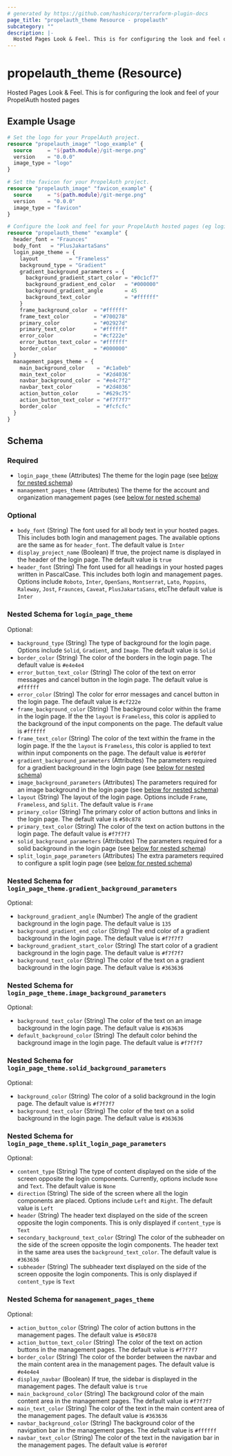 ```yaml
---
# generated by https://github.com/hashicorp/terraform-plugin-docs
page_title: "propelauth_theme Resource - propelauth"
subcategory: ""
description: |-
  Hosted Pages Look & Feel. This is for configuring the look and feel of your PropelAuth hosted pages
---
```


# propelauth_theme (Resource)

Hosted Pages Look & Feel. This is for configuring the look and feel of your PropelAuth hosted pages

## Example Usage

```terraform
# Set the logo for your PropelAuth project.
resource "propelauth_image" "logo_example" {
  source     = "${path.module}/git-merge.png"
  version    = "0.0.0"
  image_type = "logo"
}

# Set the favicon for your PropelAuth project.
resource "propelauth_image" "favicon_example" {
  source     = "${path.module}/git-merge.png"
  version    = "0.0.0"
  image_type = "favicon"
}

# Configure the look and feel for your PropelAuth hosted pages (eg login, account management, etc).
resource "propelauth_theme" "example" {
  header_font = "Fraunces"
  body_font   = "PlusJakartaSans"
  login_page_theme = {
    layout          = "Frameless"
    background_type = "Gradient"
    gradient_background_parameters = {
      background_gradient_start_color = "#0c1cf7"
      background_gradient_end_color   = "#000000"
      background_gradient_angle       = 45
      background_text_color           = "#ffffff"
    }
    frame_background_color  = "#ffffff"
    frame_text_color        = "#700278"
    primary_color           = "#02927d"
    primary_text_color      = "#ffffff"
    error_color             = "#cf222e"
    error_button_text_color = "#ffffff"
    border_color            = "#000000"
  }
  management_pages_theme = {
    main_background_color    = "#c1a0eb"
    main_text_color          = "#2d4036"
    navbar_background_color  = "#e4c7f2"
    navbar_text_color        = "#2d4036"
    action_button_color      = "#629c75"
    action_button_text_color = "#f7f7f7"
    border_color             = "#fcfcfc"
  }
}
```

<!-- schema generated by tfplugindocs -->
## Schema

### Required

- `login_page_theme` (Attributes) The theme for the login page (see [below for nested schema](#nestedatt--login_page_theme))
- `management_pages_theme` (Attributes) The theme for the account and organization management pages (see [below for nested schema](#nestedatt--management_pages_theme))

### Optional

- `body_font` (String) The font used for all body text in your hosted pages. This includes both login and management pages. The available options are the same as for `header_font`. The default value is `Inter`
- `display_project_name` (Boolean) If true, the project name is displayed in the header of the login page. The default value is `true`
- `header_font` (String) The font used for all headings in your hosted pages written in PascalCase. This includes both login and management pages. Options include `Roboto`, `Inter`, `OpenSans`, `Montserrat`, `Lato`, `Poppins`, `Raleway`, `Jost`, `Fraunces`, `Caveat`, `PlusJakartaSans`, etcThe default value is `Inter`

<a id="nestedatt--login_page_theme"></a>
### Nested Schema for `login_page_theme`

Optional:

- `background_type` (String) The type of background for the login page. Options include `Solid`, `Gradient`, and `Image`. The default value is `Solid`
- `border_color` (String) The color of the borders in the login page. The default value is `#e4e4e4`
- `error_button_text_color` (String) The color of the text on error messages and cancel button in the login page. The default value is `#ffffff`
- `error_color` (String) The color for error messages and cancel button in the login page. The default value is `#cf222e`
- `frame_background_color` (String) The background color within the frame in the login page. If the the `layout` is `Frameless`, this color is applied to the background of the input components on the page. The default value is `#ffffff`
- `frame_text_color` (String) The color of the text within the frame in the login page.  If the the `layout` is `Frameless`, this color is applied to text within input components on the page. The default value is `#0f0f0f`
- `gradient_background_parameters` (Attributes) The parameters required for a gradient background in the login page (see [below for nested schema](#nestedatt--login_page_theme--gradient_background_parameters))
- `image_background_parameters` (Attributes) The parameters required for an image background in the login page (see [below for nested schema](#nestedatt--login_page_theme--image_background_parameters))
- `layout` (String) The layout of the login page. Options include `Frame`, `Frameless`, and `Split`. The default value is `Frame`
- `primary_color` (String) The primary color of action buttons and links in the login page. The default value is `#50c878`
- `primary_text_color` (String) The color of the text on action buttons in the login page. The default value is `#f7f7f7`
- `solid_background_parameters` (Attributes) The parameters required for a solid background in the login page (see [below for nested schema](#nestedatt--login_page_theme--solid_background_parameters))
- `split_login_page_parameters` (Attributes) The extra parameters required to configure a split login page (see [below for nested schema](#nestedatt--login_page_theme--split_login_page_parameters))

<a id="nestedatt--login_page_theme--gradient_background_parameters"></a>
### Nested Schema for `login_page_theme.gradient_background_parameters`

Optional:

- `background_gradient_angle` (Number) The angle of the gradient background in the login page. The default value is `135`
- `background_gradient_end_color` (String) The end color of a gradient background in the login page. The default value is `#f7f7f7`
- `background_gradient_start_color` (String) The start color of a gradient background in the login page. The default value is `#f7f7f7`
- `background_text_color` (String) The color of the text on a gradient background in the login page. The default value is `#363636`


<a id="nestedatt--login_page_theme--image_background_parameters"></a>
### Nested Schema for `login_page_theme.image_background_parameters`

Optional:

- `background_text_color` (String) The color of the text on an image background in the login page. The default value is `#363636`
- `default_background_color` (String) The default color behind the background image in the login page. The default value is `#f7f7f7`


<a id="nestedatt--login_page_theme--solid_background_parameters"></a>
### Nested Schema for `login_page_theme.solid_background_parameters`

Optional:

- `background_color` (String) The color of a solid background in the login page. The default value is `#f7f7f7`
- `background_text_color` (String) The color of the text on a solid background in the login page. The default value is `#363636`


<a id="nestedatt--login_page_theme--split_login_page_parameters"></a>
### Nested Schema for `login_page_theme.split_login_page_parameters`

Optional:

- `content_type` (String) The type of content displayed on the side of the screen opposite the login components. Currently, options include `None` and `Text`. The default value is `None`
- `direction` (String) The side of the screen where all the login components are placed. Options include `Left` and `Right`. The default value is `Left`
- `header` (String) The header text displayed on the side of the screen opposite the login components. This is only displayed if `content_type` is `Text`
- `secondary_background_text_color` (String) The color of the subheader on the side of the screen opposite the login components. The header text in the same area uses the `background_text_color`. The default value is `#363636`
- `subheader` (String) The subheader text displayed on the side of the screen opposite the login components. This is only displayed if `content_type` is `Text`



<a id="nestedatt--management_pages_theme"></a>
### Nested Schema for `management_pages_theme`

Optional:

- `action_button_color` (String) The color of action buttons in the management pages. The default value is `#50c878`
- `action_button_text_color` (String) The color of the text on action buttons in the management pages. The default value is `#f7f7f7`
- `border_color` (String) The color of the border between the navbar and the main content area in the management pages. The default value is `#e4e4e4`
- `display_navbar` (Boolean) If true, the sidebar is displayed in the management pages. The default value is `true`
- `main_background_color` (String) The background color of the main content area in the management pages. The default value is `#f7f7f7`
- `main_text_color` (String) The color of the text in the main content area of the management pages. The default value is `#363636`
- `navbar_background_color` (String) The background color of the navigation bar in the management pages. The default value is `#ffffff`
- `navbar_text_color` (String) The color of the text in the navigation bar in the management pages. The default value is `#0f0f0f`
